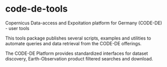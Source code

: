 # code-de-tools
Copernicus Data-access and Expoitation platform for Germany (CODE-DE) - user tools

This tools package publishes several scripts, examples and utilities to automate queries and data retrieval from the CODE-DE offerings.

The CODE-DE Platform provides standardized interfaces for dataset discovery, Earth-Observation product filtered searches and download.
